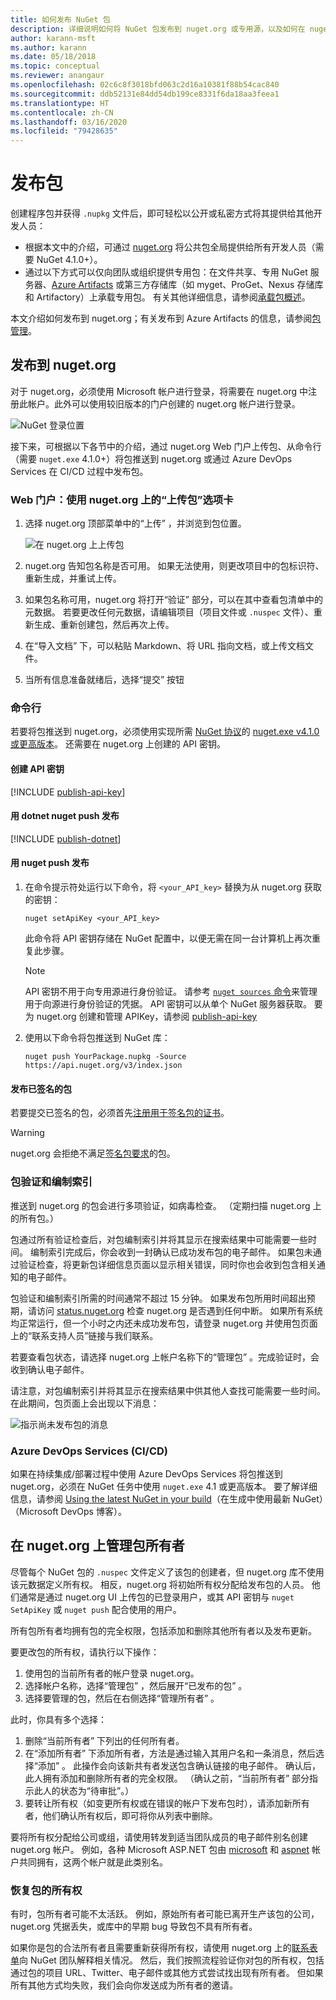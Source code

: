 ```yaml
---
title: 如何发布 NuGet 包
description: 详细说明如何将 NuGet 包发布到 nuget.org 或专用源，以及如何在 nuget.org 上管理包所有权。
author: karann-msft
ms.author: karann
ms.date: 05/18/2018
ms.topic: conceptual
ms.reviewer: anangaur
ms.openlocfilehash: 02c6c8f3018bfd063c2d16a10381f88b54cac840
ms.sourcegitcommit: ddb52131e84dd54db199ce8331f6da18aa3feea1
ms.translationtype: HT
ms.contentlocale: zh-CN
ms.lasthandoff: 03/16/2020
ms.locfileid: "79428635"
---
```

# <a name="publishing-packages"></a>发布包

创建程序包并获得 `.nupkg` 文件后，即可轻松以公开或私密方式将其提供给其他开发人员：

- 根据本文中的介绍，可通过 [nuget.org](https://www.nuget.org/packages/manage/upload) 将公共包全局提供给所有开发人员（需要 NuGet 4.1.0+）。
- 通过以下方式可以仅向团队或组织提供专用包：在文件共享、专用 NuGet 服务器、[Azure Artifacts](https://www.visualstudio.com/docs/package/nuget/publish) 或第三方存储库（如 myget、ProGet、Nexus 存储库和 Artifactory）上承载专用包。 有关其他详细信息，请参阅[承载包概述](../hosting-packages/overview.md)。

本文介绍如何发布到 nuget.org；有关发布到 Azure Artifacts 的信息，请参阅[包管理](https://www.visualstudio.com/docs/package/nuget/publish)。

## <a name="publish-to-nugetorg"></a>发布到 nuget.org

对于 nuget.org，必须使用 Microsoft 帐户进行登录，将需要在 nuget.org 中注册此帐户。此外可以使用较旧版本的门户创建的 nuget.org 帐户进行登录。

![NuGet 登录位置](media/publish_NuGetSignIn.png)

接下来，可根据以下各节中的介绍，通过 nuget.org Web 门户上传包、从命令行（需要 `nuget.exe` 4.1.0+）将包推送到 nuget.org 或通过 Azure DevOps Services 在 CI/CD 过程中发布包。

### <a name="web-portal-use-the-upload-package-tab-on-nugetorg"></a>Web 门户：使用 nuget.org 上的“上传包”选项卡

1. 选择 nuget.org 顶部菜单中的“上传”  ，并浏览到包位置。

    ![在 nuget.org 上上传包](media/publish_UploadYourPackage.PNG)

1. nuget.org 告知包名称是否可用。 如果无法使用，则更改项目中的包标识符、重新生成，并重试上传。

1. 如果包名称可用，nuget.org 将打开“验证”  部分，可以在其中查看包清单中的元数据。 若要更改任何元数据，请编辑项目（项目文件或 `.nuspec` 文件）、重新生成、重新创建包，然后再次上传。

1. 在“导入文档”  下，可以粘贴 Markdown、将 URL 指向文档，或上传文档文件。

1. 当所有信息准备就绪后，选择“提交”  按钮

### <a name="command-line"></a>命令行

若要将包推送到 nuget.org，必须使用实现所需 [NuGet 协议](../api/nuget-protocols.md)的 [nuget.exe v4.1.0 或更高版本](https://www.nuget.org/downloads)。 还需要在 nuget.org 上创建的 API 密钥。

#### <a name="create-api-keys"></a>创建 API 密钥

[!INCLUDE [publish-api-key](../quickstart/includes/publish-api-key.md)]

#### <a name="publish-with-dotnet-nuget-push"></a>用 dotnet nuget push 发布

[!INCLUDE [publish-dotnet](../quickstart/includes/publish-dotnet.md)]

#### <a name="publish-with-nuget-push"></a>用 nuget push 发布

1. 在命令提示符处运行以下命令，将 `<your_API_key>` 替换为从 nuget.org 获取的密钥：

    ```cli
    nuget setApiKey <your_API_key>
    ```

    此命令将 API 密钥存储在 NuGet 配置中，以便无需在同一台计算机上再次重复此步骤。

    > [!NOTE]
    > API 密钥不用于向专用源进行身份验证。 请参考 [`nuget sources` 命令](../reference/cli-reference/cli-ref-sources.md)来管理用于向源进行身份验证的凭据。
    > API 密钥可以从单个 NuGet 服务器获取。 要为 nuget.org 创建和管理 APIKey，请参阅 [publish-api-key](../quickstart/includes/publish-api-key.md)

1. 使用以下命令将包推送到 NuGet 库：

    ```cli
    nuget push YourPackage.nupkg -Source https://api.nuget.org/v3/index.json
    ```

#### <a name="publish-signed-packages"></a>发布已签名的包

若要提交已签名的包，必须首先[注册用于签名包的证书](../create-packages/Sign-a-Package.md#register-the-certificate-on-nugetorg)。 

> [!Warning]
> nuget.org 会拒绝不满足[签名包要求](../reference/Signed-Packages-Reference.md#signature-requirements-on-nugetorg)的包。

### <a name="package-validation-and-indexing"></a>包验证和编制索引

推送到 nuget.org 的包会进行多项验证，如病毒检查。 （定期扫描 nuget.org 上的所有包。）

包通过所有验证检查后，对包编制索引并将其显示在搜索结果中可能需要一些时间。 编制索引完成后，你会收到一封确认已成功发布包的电子邮件。 如果包未通过验证检查，将更新包详细信息页面以显示相关错误，同时你也会收到包含相关通知的电子邮件。

包验证和编制索引所需的时间通常不超过 15 分钟。 如果发布包所用时间超出预期，请访问 [status.nuget.org](https://status.nuget.org/) 检查 nuget.org 是否遇到任何中断。 如果所有系统均正常运行，但一个小时之内还未成功发布包，请登录 nuget.org 并使用包页面上的“联系支持人员”链接与我们联系。

若要查看包状态，请选择 nuget.org 上帐户名称下的“管理包”  。完成验证时，会收到确认电子邮件。

请注意，对包编制索引并将其显示在搜索结果中供其他人查找可能需要一些时间。在此期间，包页面上会出现以下消息：

![指示尚未发布包的消息](media/publish_NotYetIndexed.png)

### <a name="azure-devops-services-cicd"></a>Azure DevOps Services (CI/CD)

如果在持续集成/部署过程中使用 Azure DevOps Services 将包推送到 nuget.org，必须在 NuGet 任务中使用 `nuget.exe` 4.1 或更高版本。 要了解详细信息，请参阅 [Using the latest NuGet in your build](https://blogs.msdn.microsoft.com/devops/2017/09/29/using-the-latest-nuget-in-your-build/)（在生成中使用最新 NuGet）（Microsoft DevOps 博客）。

## <a name="managing-package-owners-on-nugetorg"></a>在 nuget.org 上管理包所有者

尽管每个 NuGet 包的 `.nuspec` 文件定义了该包的创建者，但 nuget.org 库不使用该元数据定义所有权。 相反，nuget.org 将初始所有权分配给发布包的人员。 他们通常是通过 nuget.org UI 上传包的已登录用户，或其 API 密钥与 `nuget SetApiKey` 或 `nuget push` 配合使用的用户。

所有包所有者均拥有包的完全权限，包括添加和删除其他所有者以及发布更新。

要更改包的所有权，请执行以下操作：

1. 使用包的当前所有者的帐户登录 nuget.org。
1. 选择帐户名称，选择“管理包”  ，然后展开“已发布的包”  。
1. 选择要管理的包，然后在右侧选择“管理所有者”  。

此时，你具有多个选择：

1. 删除“当前所有者”  下列出的任何所有者。
1. 在“添加所有者”  下添加所有者，方法是通过输入其用户名和一条消息，然后选择“添加”  。 此操作会向该新共有者发送包含确认链接的电子邮件。 确认后，此人拥有添加和删除所有者的完全权限。 （确认之前，“当前所有者”  部分指示此人的状态为“待审批”。）
1. 要转让所有权（如变更所有权或在错误的帐户下发布包时），请添加新所有者，他们确认所有权后，即可将你从列表中删除。

要将所有权分配给公司或组，请使用转发到适当团队成员的电子邮件别名创建 nuget.org 帐户。 例如，各种 Microsoft ASP.NET 包由 [microsoft](https://nuget.org/profiles/microsoft) 和 [aspnet](https://nuget.org/profiles/aspnet) 帐户共同拥有，这两个帐户就是此类别名。

### <a name="recovering-package-ownership"></a>恢复包的所有权

有时，包所有者可能不太活跃。 例如，原始所有者可能已离开生产该包的公司，nuget.org 凭据丢失，或库中的早期 bug 导致包不具有所有者。

如果你是包的合法所有者且需要重新获得所有权，请使用 nuget.org 上的[联系表单](https://www.nuget.org/policies/Contact)向 NuGet 团队解释相关情况。 然后，我们按照流程验证你对包的所有权，包括通过包的项目 URL、Twitter、电子邮件或其他方式尝试找出现有所有者。 但如果所有其他方式均失败，我们会向你发送成为所有者的邀请。
